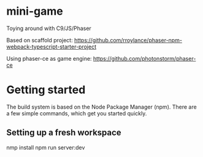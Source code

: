 # mini-game
Toying around with C9/JS/Phaser

Based on scaffold project: https://github.com/rroylance/phaser-npm-webpack-typescript-starter-project

Using phaser-ce as game engine:
https://github.com/photonstorm/phaser-ce

# Getting started

The build system is based on the Node Package Manager (npm). There are a few simple commands, which get you started quickly. 

## Setting up a fresh workspace

nmp install
npm run server:dev

